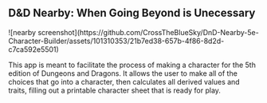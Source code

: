 <h2>D&D Nearby: When Going Beyond is Unecessary</h2>
![nearby screenshot](https://github.com/CrossTheBlueSky/DnD-Nearby-5e-Character-Builder/assets/101310353/21b7ed38-657b-4f86-8d2d-c7ca592e5501)

<p>This app is meant to facilitate the process of making a character for the 5th edition of Dungeons and Dragons. It allows the user to make all of the choices that go into a character, then calculates all derived values and traits, filling out a printable character sheet that is ready for play.</p>

